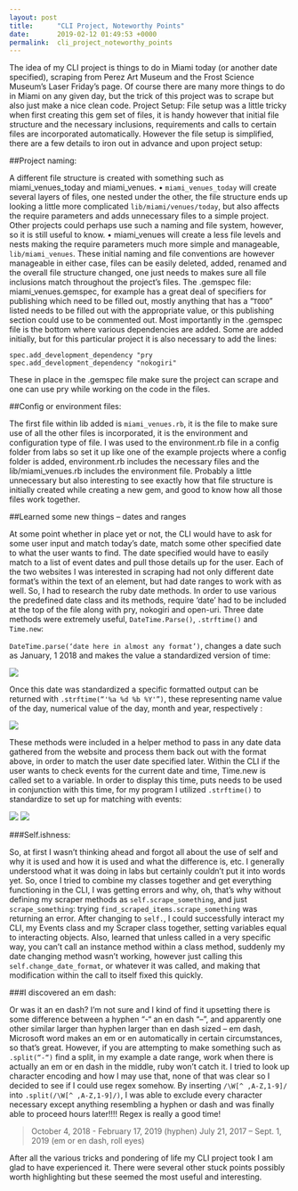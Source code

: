 ```yaml
---
layout: post
title:      "CLI Project, Noteworthy Points"
date:       2019-02-12 01:49:53 +0000
permalink:  cli_project_noteworthy_points
---
```



The idea of my CLI project is things to do in Miami today (or another date specified), scraping from Perez Art Museum and the Frost Science Museum’s Laser Friday’s page.  Of course there are many more things to do in Miami on any given day, but the trick of this project was to scrape but also just make a nice clean code.
Project Setup:
File setup was a little tricky when first creating this gem set of files, it is handy however that initial file structure and the necessary inclusions, requirements and calls to certain files are incorporated automatically.  However the file setup is simplified, there are a few details to iron out in advance and upon project setup: 

##Project naming: 

A different file structure is created with something such as miami_venues_today and miami_venues. 
•	`miami_venues_today` will create several layers of files, one nested under the other, the file structure ends up looking a little more complicated `lib/miami/venues/today`, but also affects the require parameters and adds unnecessary files to a simple project.  Other projects could perhaps use such a naming and file system, however, so it is still useful to know. 
•	miami_venues will create a less file levels and nests making the require parameters much more simple and manageable, `lib/miami_venues`. 
These initial naming and file conventions are however manageable in either case, files can be easily deleted, added, renamed and the overall file structure changed, one just needs to makes sure all file inclusions match throughout the project’s files. 
The .gemspec file:
miami_venues.gemspec, for example has a great deal of specifiers for publishing which need to be filled out, mostly anything that has a “`TODO`” listed needs to be filled out with the appropriate value, or this publishing section could use to be commented out. 
Most importantly in the .gemspec file is the bottom where various dependencies are added.  Some are added initially, but for this particular project it is also necessary to add the lines: 

```
spec.add_development_dependency "pry
spec.add_development_dependency "nokogiri"
```

	 
These in place in the .gemspec file make sure the project can scrape and one can use pry while working on the code in the files. 

##Config or environment files:

The first file within lib added is `miami_venues.rb`, it is the file to make sure use of all the other files is incorporated, it is the environment and configuration type of file.  I was used to the environment.rb file in a config folder from labs so set it up like one of the example projects where a config folder is added, environment.rb includes the necessary files and the lib/miami_venues.rb includes the environment file.  Probably a little unnecessary but also interesting to see exactly how that file structure is initially created while creating a new gem, and good to know how all those files work together.

##Learned some new things – dates and ranges

At some point whether in place yet or not, the CLI would have to ask for some user input and match today’s date, match some other specified date to what the user wants to find.  The date specified would have to easily match to a list of event dates and pull those details up for the user.  Each of the two websites I was interested in scraping had not only different date format’s within the text of an element, but had date ranges to work with as well.  So, I had to research the ruby date methods.  In order to use various the predefined date class and its methods, require ‘date’ had to be included at the top of the file along with pry, nokogiri and open-uri.  Three date methods were extremely useful, `DateTime.Parse()`, `.strftime()` and `Time.new`:

`DateTime.parse(‘date here in almost any format’)`, changes a date such as January, 1 2018 and makes the value a standardized version of time: 

![](https://i.imgur.com/4Tki4Ww.jpg/)
	
Once this date was standardized a specific formatted output can be returned with `.strftime(“'%a %d %b %Y'”)`, these representing name value of the day, numerical value of the day, month and year, respectively : 

![](https://i.imgur.com/40DVLJ7.jpg)
	
These methods were included in a helper method to pass in any date data gathered from the website and process them back out with the format above, in order to match the user date specified later.
Within the CLI if the user wants to check events for the current date and time, Time.new is called set to a variable.  In order to display this time, puts needs to be used in conjunction with this time, for my program I utilized `.strftime()` to standardize to set up for matching with events:

![](https://i.imgur.com/1SFcCVD.jpg)
![](https://i.imgur.com/5TW5UGL.jpg)

###Self.ishness: 

So, at first I wasn’t thinking ahead and forgot all about the use of self and why it is used and how it is used and what the difference is, etc.  I generally understood what it was doing in labs but certainly couldn’t put it into words yet.  So, once I tried to combine my classes together and get everything functioning in the CLI, I was getting errors and why, oh, that’s why without defining my scraper methods as `self.scrape_something`, and just `scrape_something`: trying `find_scraped_items.scrape_something` was returning an error.  After changing to `self.`, I could successfully interact my CLI, my Events class and my Scraper class together, setting variables equal to interacting objects.  Also, learned that unless called in a very specific way, you can’t call an instance method within a class method, suddenly my date changing method wasn’t working, however just calling this `self.change_date_format`, or whatever it was called, and making that modification within the call to itself fixed this quickly.

###I discovered an em dash:

Or was it an en dash?  I’m not sure and I kind of find it upsetting there is some difference between a hyphen “-“ an en dash “–”, and apparently one other similar larger than hyphen larger than en dash sized – em dash, Microsoft word makes an em or en automatically in certain circumstances, so that’s great.  However, if you are attempting to make something such as `.split(“-“)` find a split, in my example a date range, work when there is actually an em or en dash in the middle, ruby won’t catch it.  I tried to look up character encoding and how I may use that, none of that was clear so I decided to see if I could use regex somehow.  By inserting `/\W[^ ,A-Z,1-9]/ ` into `.split(/\W[^ ,A-Z,1-9]/)`, I was able to exclude every character necessary except anything resembling a hyphen or dash and was finally able to proceed hours later!!!!  Regex is really a good time!

> October 4, 2018 - February 17, 2019 (hyphen)         July 21, 2017 – Sept. 1, 2019 (em or en dash, roll eyes)                     

After all the various tricks and pondering of life my CLI project took I am glad to have experienced it.  There were several other stuck points possibly worth highlighting but these seemed the most useful and interesting.








	

